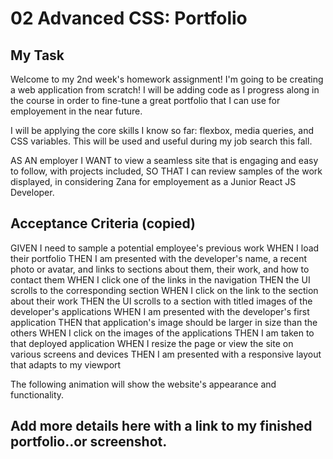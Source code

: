 # 02 Advanced CSS: Portfolio

## My Task

Welcome to my 2nd week's homework assignment! I'm going to be creating a web application from scratch! I will be adding code as I progress along in the course in order to fine-tune a great portfolio that I can use for employement in the near future.

I will be applying the core skills I know so far: flexbox, media queries, and CSS variables. This will be used and useful during my job search this fall.

AS AN employer
I WANT to view a seamless site that is engaging and easy to follow, with projects included,
SO THAT I can review samples of the work displayed, in considering Zana for employement as a Junior React JS Developer.

## Acceptance Criteria (copied)

GIVEN I need to sample a potential employee's previous work
WHEN I load their portfolio
THEN I am presented with the developer's name, a recent photo or avatar, and links to sections about them, their work, and how to contact them
WHEN I click one of the links in the navigation
THEN the UI scrolls to the corresponding section
WHEN I click on the link to the section about their work
THEN the UI scrolls to a section with titled images of the developer's applications
WHEN I am presented with the developer's first application
THEN that application's image should be larger in size than the others
WHEN I click on the images of the applications
THEN I am taken to that deployed application
WHEN I resize the page or view the site on various screens and devices
THEN I am presented with a responsive layout that adapts to my viewport

The following animation will show the website's appearance and functionality.

## Add more details here with a link to my finished portfolio..or screenshot.
